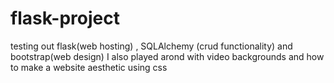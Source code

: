 # flask-project
testing out flask(web hosting) , SQLAlchemy (crud functionality) and bootstrap(web design)
I also played arond with video backgrounds and how to make a website aesthetic using css
